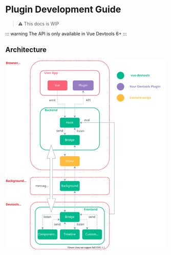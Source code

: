 # Plugin Development Guide

> :warning: This docs is WIP

::: warning
The API is only available in Vue Devtools 6+
:::

## Architecture

![Vue Devtools Architectue](../assets/vue-devtools-architecture.svg)

